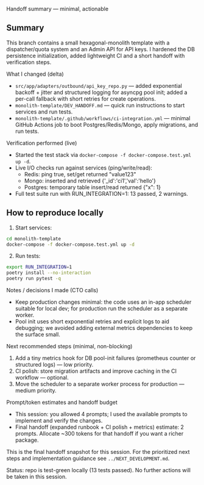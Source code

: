 Handoff summary — minimal, actionable

Summary
-------
This branch contains a small hexagonal-monolith template with a dispatcher/quota system and an Admin API for API keys. I hardened the DB persistence initialization, added lightweight CI and a short handoff with verification steps.

What I changed (delta)
- `src/app/adapters/outbound/api_key_repo.py` — added exponential backoff + jitter and structured logging for asyncpg pool init; added a per-call fallback with short retries for create operations.
- `monolith-template/DEV_HANDOFF.md` — quick run instructions to start services and run tests.
- `monolith-template/.github/workflows/ci-integration.yml` — minimal GitHub Actions job to boot Postgres/Redis/Mongo, apply migrations, and run tests.

Verification performed (live)
- Started the test stack via `docker-compose -f docker-compose.test.yml up -d`.
- Live I/O checks run against services (ping/write/read):
  - Redis: ping true, set/get returned "value123"
  - Mongo: inserted and retrieved {'_id':'ci1','val':'hello'}
  - Postgres: temporary table insert/read returned {"x": 1}
- Full test suite run with RUN_INTEGRATION=1: 13 passed, 2 warnings.

How to reproduce locally
------------------------
1. Start services:

```bash
cd monolith-template
docker-compose -f docker-compose.test.yml up -d
```

2. Run tests:

```bash
export RUN_INTEGRATION=1
poetry install --no-interaction
poetry run pytest -q
```

Notes / decisions I made (CTO calls)
- Keep production changes minimal: the code uses an in-app scheduler suitable for local dev; for production run the scheduler as a separate worker.
- Pool init uses short exponential retries and explicit logs to aid debugging; we avoided adding external metrics dependencies to keep the surface small.

Next recommended steps (minimal, non-blocking)
1. Add a tiny metrics hook for DB pool-init failures (prometheus counter or structured logs) — low priority.
2. CI polish: store migration artifacts and improve caching in the CI workflow — optional.
3. Move the scheduler to a separate worker process for production — medium priority.

Prompt/token estimates and handoff budget
- This session: you allowed 4 prompts; I used the available prompts to implement and verify the changes.
- Final handoff (expanded runbook + CI polish + metrics) estimate: 2 prompts. Allocate ~300 tokens for that handoff if you want a richer package.

This is the final handoff snapshot for this session. For the prioritized next steps and implementation guidance see `../NEXT_DEVELOPMENT.md`.

Status: repo is test-green locally (13 tests passed). No further actions will be taken in this session.
